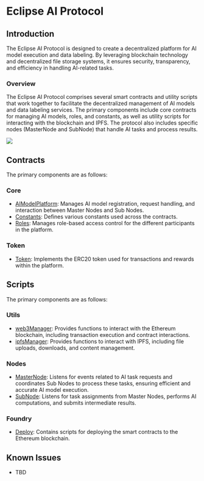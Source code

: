 # Eclipse AI Protocol

## Introduction

The Eclipse AI Protocol is designed to create a decentralized platform for AI model execution and data labeling. By leveraging blockchain technology and decentralized file storage systems, it ensures security, transparency, and efficiency in handling AI-related tasks.

### Overview
The Eclipse AI Protocol comprises several smart contracts and utility scripts that work together to facilitate the decentralized management of AI models and data labeling services. The primary components include core contracts for managing AI models, roles, and constants, as well as utility scripts for interacting with the blockchain and IPFS. The protocol also includes specific nodes (MasterNode and SubNode) that handle AI tasks and process results.

![](protocol.png)

## Contracts
The primary components are as follows:

### Core
- [AIModelPlatform](contracts/AIModelPlatform.md): Manages AI model registration, request handling, and interaction between Master Nodes and Sub Nodes.
- [Constants](contracts/Constants.md): Defines various constants used across the contracts.
- [Roles](contracts/Roles.md): Manages role-based access control for the different participants in the platform.

### Token
- [Token](contracts/Token.md): Implements the ERC20 token used for transactions and rewards within the platform.

## Scripts
The primary components are as follows:

### Utils
- [web3Manager](program/web3Manager.md): Provides functions to interact with the Ethereum blockchain, including transaction execution and contract interactions.
- [ipfsManager](program/ipfsManager.md): Provides functions to interact with IPFS, including file uploads, downloads, and content management.

### Nodes
- [MasterNode](program/masterNodeLoop.md): Listens for events related to AI task requests and coordinates Sub Nodes to process these tasks, ensuring efficient and accurate AI model execution.
- [SubNode](program/subNodeLoop.md): Listens for task assignments from Master Nodes, performs AI computations, and submits intermediate results.

### Foundry
- [Deploy](contracts/Deploy.md): Contains scripts for deploying the smart contracts to the Ethereum blockchain.

## Known Issues
- TBD
